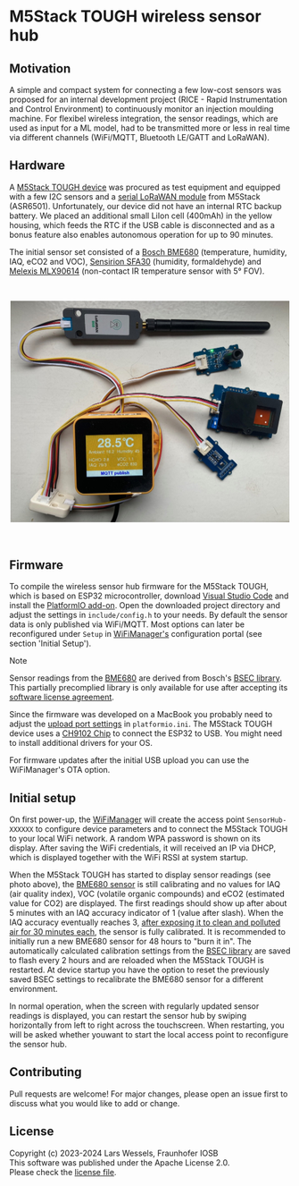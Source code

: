 # M5Stack TOUGH wireless sensor hub

## Motivation

A simple and compact system for connecting a few low-cost sensors was proposed for an internal 
development project (RICE - Rapid Instrumentation and Control Environment) to continuously
monitor an injection moulding machine. For flexibel wireless integration, the sensor readings,
which are used as input for a ML model, had to be transmitted more or less in real time via
different channels (WiFi/MQTT, Bluetooth LE/GATT and LoRaWAN). 

## Hardware

A [M5Stack TOUGH device](https://docs.m5stack.com/en/core/tough) was procured as test equipment
and equipped with a few I2C sensors and a [serial LoRaWAN module](https://docs.m5stack.com/en/unit/lorawan868)
from M5Stack (ASR6501). Unfortunately, our device did not have an internal RTC backup 
battery. We placed an additional small LiIon cell (400mAh) in the yellow housing, which feeds
the RTC if the USB  cable is disconnected and as a bonus feature also enables autonomous 
operation for up to 90 minutes.

The initial sensor set consisted of a
[Bosch BME680](https://www.bosch-sensortec.com/products/environmental-sensors/gas-sensors/bme680/)
(temperature, humidity, IAQ, eCO2 and VOC), [Sensirion SFA30](https://sensirion.com/products/catalog/SFA30)
(humidity, formaldehyde) and
[Melexis MLX90614](https://www.melexis.com/en/product/MLX90614/Digital-Plug-Play-Infrared-Thermometer-TO-Can)
(non-contact IR temperature sensor with 5° FOV).

<br><p align="center"><img src="assets/rice-m5tough-sensorhub.jpg" width="500" alt="M5Stack
TOUGH module with I2C-Sensors (BME680, SFA30, MLX90614) and LoRaWAN 868MHz unit"></p><br>

## Firmware

To compile the wireless sensor hub firmware for the M5Stack TOUGH, which is based on 
ESP32 microcontroller, download [Visual Studio Code](https://code.visualstudio.com/) 
and install the [PlatformIO add-on](https://platformio.org/install/ide?install=vscode). 
Open the downloaded project directory and adjust the settings in `include/config.h`
to  your needs. By default the sensor data is only published via WiFi/MQTT. Most 
options can later be reconfigured under `Setup` in [WiFiManager's](https://github.com/tzapu/WiFiManager)
configuration portal (see section 'Initial Setup').

> [!NOTE]
> Sensor readings from the [BME680](https://www.bosch-sensortec.com/products/environmental-sensors/gas-sensors/bme680/)
> are derived from Bosch's [BSEC library](https://github.com/boschsensortec/BSEC-Arduino-library/).
> This partially precomplied library is only available for use after accepting its [software
> license agreement](https://github.com/boschsensortec/BSEC-Arduino-library/blob/master/LICENSE).

Since the firmware was developed on a MacBook you probably need to adjust the [upload port
settings](https://docs.platformio.org/en/stable/projectconf/section_env_upload.html)
in `platformio.ini`. The M5Stack TOUGH device uses a 
[CH9102 Chip](https://docs.m5stack.com/en/core/tough#driver-installation) to connect 
the ESP32 to USB. You might need to install additional drivers for your OS.

For firmware updates after the initial USB upload you can use the WiFiManager's OTA option.

## Initial setup

On first power-up, the [WiFiManager](https://github.com/tzapu/WiFiManager) 
will create the access point `SensorHub-XXXXXX` to configure device parameters 
and to connect the M5Stack TOUGH to your local WiFi network. A random WPA password
is shown on its display. After saving the WiFi credentials, it will received an IP 
via DHCP, which is displayed together with the WiFi RSSI at system startup.

When the M5Stack TOUGH has started to display sensor readings (see photo above), the 
[BME680 sensor](https://www.bosch-sensortec.com/products/environmental-sensors/gas-sensors/bme680/) 
is still calibrating and no values for IAQ (air quality index), VOC (volatile organic
compounds) and eCO2 (estimated value for CO2) are displayed. The first readings should show
up after about 5 minutes with an IAQ accuracy indicator of 1 (value after slash). When the
IAQ accuracy  eventually reaches 3, [after exposing it to clean and polluted air for 30 minutes
each](https://community.bosch-sensortec.com/t5/MEMS-sensors-forum/Calibration-BME680/td-p/51902), 
the sensor is fully calibrated. It is recommended to initially run a new BME680 sensor
for 48 hours to "burn it in". The automatically calculated calibration settings from
the [BSEC library](https://github.com/boschsensortec/BSEC-Arduino-library/) are saved 
to flash every 2 hours and are reloaded when the M5Stack TOUGH is restarted. At device 
startup you have the option to reset the previously saved BSEC settings to recalibrate 
the BME680 sensor for a different environment.

In normal operation, when the screen with regularly updated sensor readings is displayed,
you can restart the sensor hub by swiping horizontally from left to right across the
touchscreen. When restarting, you will be asked whether youwant to start the local access
point to reconfigure the sensor hub.


## Contributing

Pull requests are welcome! For major changes, please open an issue first to 
discuss what you would like to add or change.

## License

Copyright (c) 2023-2024 Lars Wessels, Fraunhofer IOSB  
This software was published under the Apache License 2.0.  
Please check the [license file](LICENSE).

